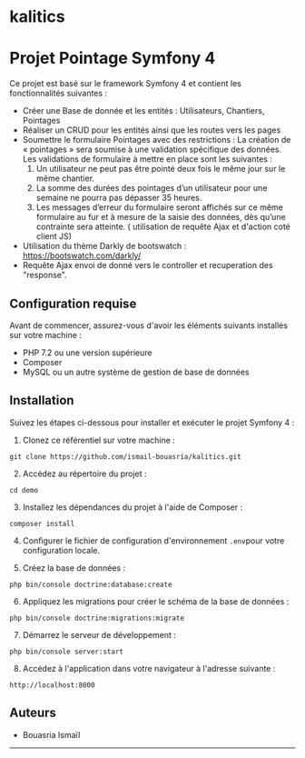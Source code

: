 # kalitics

# Projet Pointage Symfony 4 

Ce projet est basé sur le framework Symfony 4 et contient les fonctionnalités suivantes :

- Créer une Base de donnée et les entités : Utilisateurs, Chantiers, Pointages
- Réaliser un CRUD pour les entités ainsi que les routes vers les pages
- Soumettre le formulaire Pointages avec des restrictions : La création de « pointages » sera soumise à une validation 
spécifique des données. Les validations de formulaire à mettre en place sont les suivantes :
  1. Un utilisateur ne peut pas être pointé deux fois le même jour sur le même chantier.
  2. La somme des durées des pointages d’un utilisateur pour une semaine ne pourra pas dépasser 35 heures.
  3. Les messages d’erreur du formulaire seront affichés sur ce même formulaire au fur et à mesure de la
  saisie des données, dès qu’une contrainte sera atteinte. ( utilisation de requête Ajax et d'action coté client JS)
- Utilisation du thème Darkly de bootswatch : https://bootswatch.com/darkly/
- Requête Ajax envoi de donné vers le controller et recuperation des "response".
## Configuration requise

Avant de commencer, assurez-vous d'avoir les éléments suivants installés sur votre machine :

- PHP 7.2 ou une version supérieure
- Composer
- MySQL ou un autre système de gestion de base de données

## Installation

Suivez les étapes ci-dessous pour installer et exécuter le projet Symfony 4 :

1. Clonez ce référentiel sur votre machine :

```
git clone https://github.com/ismail-bouasria/kalitics.git
```

2. Accédez au répertoire du projet :

```
cd demo
```

3. Installez les dépendances du projet à l'aide de Composer :

```
composer install
```

4. Configurer le fichier de configuration d'environnement `.env`pour votre configuration locale.

5. Créez la base de données :

```
php bin/console doctrine:database:create
```

6. Appliquez les migrations pour créer le schéma de la base de données :

```
php bin/console doctrine:migrations:migrate
```

7. Démarrez le serveur de développement :

```
php bin/console server:start
```

8. Accédez à l'application dans votre navigateur à l'adresse suivante :

```
http://localhost:8000
```

## Auteurs

- Bouasria Ismaïl
---

